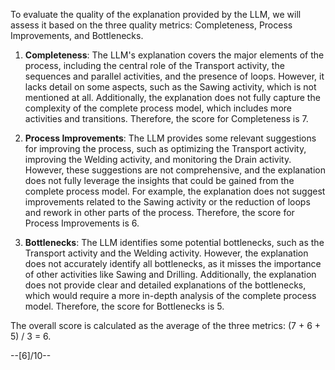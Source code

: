 To evaluate the quality of the explanation provided by the LLM, we will assess it based on the three quality metrics: Completeness, Process Improvements, and Bottlenecks.

1. **Completeness**: The LLM's explanation covers the major elements of the process, including the central role of the Transport activity, the sequences and parallel activities, and the presence of loops. However, it lacks detail on some aspects, such as the Sawing activity, which is not mentioned at all. Additionally, the explanation does not fully capture the complexity of the complete process model, which includes more activities and transitions. Therefore, the score for Completeness is 7.

2. **Process Improvements**: The LLM provides some relevant suggestions for improving the process, such as optimizing the Transport activity, improving the Welding activity, and monitoring the Drain activity. However, these suggestions are not comprehensive, and the explanation does not fully leverage the insights that could be gained from the complete process model. For example, the explanation does not suggest improvements related to the Sawing activity or the reduction of loops and rework in other parts of the process. Therefore, the score for Process Improvements is 6.

3. **Bottlenecks**: The LLM identifies some potential bottlenecks, such as the Transport activity and the Welding activity. However, the explanation does not accurately identify all bottlenecks, as it misses the importance of other activities like Sawing and Drilling. Additionally, the explanation does not provide clear and detailed explanations of the bottlenecks, which would require a more in-depth analysis of the complete process model. Therefore, the score for Bottlenecks is 5.

The overall score is calculated as the average of the three metrics: (7 + 6 + 5) / 3 = 6.

--[6]/10--
